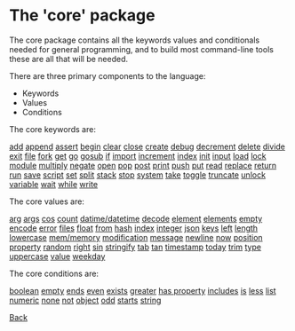 # The 'core' package

The core package contains all the keywords values and conditionals needed for general programming, and to build most command-line tools these are all that will be needed.

There are three primary components to the language:

 - Keywords
 - Values
 - Conditions

The core keywords are:

[add](keywords/add.md) [append](keywords/append.md) [assert](keywords/assert.md) [begin](keywords/begin.md) [clear](keywords/clear.md) [close](keywords/close.md) [create](keywords/create.md) [debug](keywords/debug.md) [decrement](keywords/decrement.md) [delete](keywords/delete.md) [divide](keywords/divide.md) [exit](keywords/exit.md) [file](keywords/file.md) [fork](keywords/fork.md) [get](keywords/get.md) [go](keywords/go.md) [gosub](keywords/gosub.md) [if](keywords/if.md) [import](keywords/import.md) [increment](keywords/increment.md) [index](keywords/index.md) [init](keywords/init.md) [input](keywords/input.md) [load](keywords/load.md) [lock](keywords/lock.md) [module](keywords/module.md) [multiply](keywords/multiply.md) [negate](keywords/negate.md) [open](keywords/open.md) [pop](keywords/pop.md) [post](keywords/post.md) [print](keywords/print.md) [push](keywords/push.md) [put](keywords/put.md) [read](keywords/read.md) [replace](keywords/replace.md) [return](keywords/return.md) [run](keywords/run.md) [save](keywords/save.md) [script](keywords/script.md) [set](keywords/set.md) [split](keywords/split.md) [stack](keywords/stack.md) [stop](keywords/stop.md) [system](keywords/system.md) [take](keywords/take.md) [toggle](keywords/toggle.md) [truncate](keywords/truncate.md) [unlock](keywords/unlock.md) [variable](keywords/variable.md) [wait](keywords/wait.md) [while](keywords/while.md) [write](keywords/write.md)

The core values are:

[arg](values/arg.md) [args](values/args.md) [cos](values/cos.md) [count](values/count.md) [datime/datetime](values/datime.md) [decode](values/decode.md) [element](values/element.md) [elements](values/elements.md) [empty](values/empty.md) [encode](values/encode.md) [error](values/error.md) [files](values/files.md) [float](values/float.md) [from](values/from.md) [hash](values/hash.md) [index](values/index.md) [integer](values/integer.md) [json](values/json.md) [keys](values/keys.md) [left](values/left.md) [length](values/length.md) [lowercase](values/lowercase.md) [mem/memory](values/mem.md) [modification](values/modification.md) [message](values/message.md) [newline](values/newline.md) [now](values/now.md) [position](values/position.md) [property](values/property.md) [random](values/random.md) [right](values/right.md) [sin](values/sin.md) [stringify](values/stringify.md) [tab](values/tab.md) [tan](values/tan.md) [timestamp](values/timestamp.md) [today](values/today.md) [trim](values/trim.md) [type](values/type.md) [uppercase](values/uppercase.md) [value](values/value.md) [weekday](values/weekday.md)

The core conditions are:

[boolean](conditions/boolean.md) [empty](conditions/empty.md) [ends](conditions/ends.md) [even](conditions/even.md) [exists](conditions/exists.md) [greater](conditions/greater.md) [has property](conditions/hasProperty.md) [includes](conditions/includes.md) [is](conditions/is.md) [less](conditions/less.md) [list](conditions/list.md) [numeric](conditions/numeric.md) [none](conditions/none.md) [not](conditions/not.md) [object](conditions/object.md) [odd](conditions/odd.md) [starts](conditions/starts.md) [string](conditions/string.md) 

[Back](../README.md)
